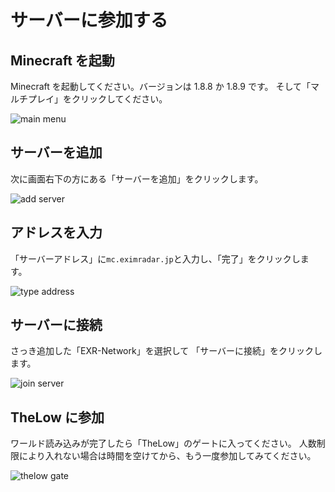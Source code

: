 # サーバーに参加する

## Minecraft を起動

Minecraft を起動してください。バージョンは 1.8.8 か 1.8.9 です。
そして「マルチプレイ」をクリックしてください。

![main menu](https://github.com/Oni-Men/TheLowHP/tree/master/static//join/main-menu.png)

## サーバーを追加

次に画面右下の方にある「サーバーを追加」をクリックします。

![add server](https://github.com/Oni-Men/TheLowHP/tree/master/static//join/add-server.png)

## アドレスを入力

「サーバーアドレス」に`mc.eximradar.jp`と入力し、「完了」をクリックします。

![type address](https://github.com/Oni-Men/TheLowHP/tree/master/static//join/type-address.png)

## サーバーに接続

さっき追加した「EXR-Network」を選択して
「サーバーに接続」をクリックします。

![join server](https://github.com/Oni-Men/TheLowHP/tree/master/static//join/join-server.png)

## TheLow に参加

ワールド読み込みが完了したら「TheLow」のゲートに入ってください。
人数制限により入れない場合は時間を空けてから、もう一度参加してみてください。

![thelow gate](https://github.com/Oni-Men/TheLowHP/tree/master/static//join/the-low-gate.png)

